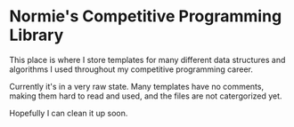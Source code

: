 # Normie's Competitive Programming Library
This place is where I store templates for many different data structures and algorithms I used throughout my competitive programming career.

Currently it's in a very raw state. Many templates have no comments, making them hard to read and used, and the files are not catergorized yet.

Hopefully I can clean it up soon.
